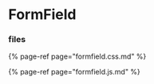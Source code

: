 # FormField

### files

{% page-ref page="formfield.css.md" %}

{% page-ref page="formfield.js.md" %}




